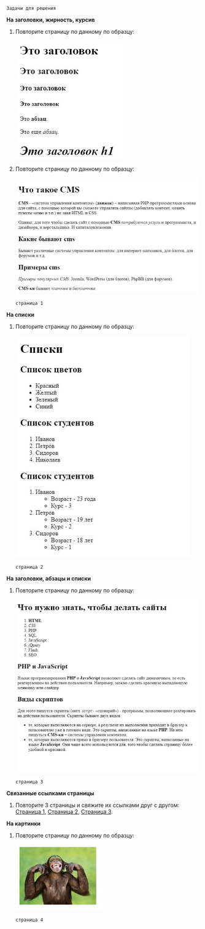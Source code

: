     Задачи для решения
 
**На заголовки, жирность, курсив**

1. Повторите страницу по данному по образцу:

    ![Повторите страницу по данному по образцу](img/1.jpg)

2. Повторите страницу по данному по образцу:

    ![Повторите страницу по данному по образцу](img/2.jpg)
    
       страница 1

**На списки**

1. Повторите страницу по данному по образцу:

    ![Повторите страницу по данному по образцу](img/3.jpg)
    
       страница 2

**На заголовки, абзацы и списки**

1. Повторите страницу по данному по образцу:

    ![Повторите страницу по данному по образцу](img/4.jpg)
    
       страница 3
 
**Связанные ссылками страницы**

1. Повторите 3 страницы и свяжите их ссылками друг с другом: [Страница 1](img/2.jpg), [Страница 2](img/3.jpg), [Страница 3](img/4.jpg).

**На картинки**

1. Повторите страницу по данному по образцу:

    ![Повторите страницу по данному по образцу](img/5.jpg)
    
       страница 4
